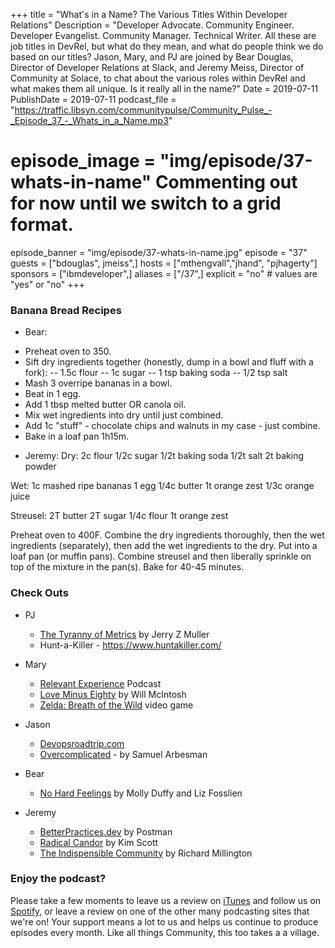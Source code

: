 +++
title = "What's in a Name? The Various Titles Within Developer Relations"
Description = "Developer Advocate. Community Engineer. Developer Evangelist. Community Manager. Technical Writer. All these are job titles in DevRel, but what do they mean, and what do people think we do based on our titles? Jason, Mary, and PJ are joined by Bear Douglas, Director of Developer Relations at Slack, and Jeremy Meiss, Director of Community at Solace, to chat about the various roles within DevRel and what makes them all unique. Is it really all in the name?"
Date = 2019-07-11
PublishDate = 2019-07-11
podcast_file = "https://traffic.libsyn.com/communitypulse/Community_Pulse_-_Episode_37_-_Whats_in_a_Name.mp3"
# episode_image = "img/episode/37-whats-in-name" Commenting out for now until we switch to a grid format.
episode_banner = "img/episode/37-whats-in-name.jpg"
episode = "37"
guests = ["bdouglas", jmeiss",]
hosts = ["mthengvall","jhand", "pjhagerty"]
sponsors = ["ibmdeveloper",]
aliases = ["/37",]
explicit = "no" # values are "yes" or "no"
+++

### Banana Bread Recipes
* Bear:
- Preheat oven to 350.
- Sift dry ingredients together (honestly, dump in a bowl and fluff with a fork):
-- 1.5c flour
-- 1c sugar
-- 1 tsp baking soda
-- 1/2 tsp salt
- Mash 3 overripe bananas in a bowl.
- Beat in 1 egg.
- Add 1 tbsp melted butter OR canola oil.
- Mix wet ingredients into dry until just combined.
- Add 1c "stuff" - chocolate chips and walnuts in my case - just combine.  
- Bake in a loaf pan 1h15m.


* Jeremy:
Dry:
2c flour
1/2c sugar
1/2t baking soda
1/2t salt
2t baking powder

Wet:
1c mashed ripe bananas
1 egg
1/4c butter
1t orange zest
1/3c orange juice

Streusel:
2T butter
2T sugar
1/4c flour
1t orange zest

Preheat oven to 400F.
Combine the dry ingredients thoroughly, then the wet ingredients (separately), then add the wet ingredients to the dry.
Put into a loaf pan (or muffin pans).
Combine streusel and then liberally sprinkle on top of the mixture in the pan(s).
Bake for 40-45 minutes.

### Check Outs
* PJ
  * [The Tyranny of Metrics](https://amzn.to/30vLcgo) by Jerry Z Muller
  * Hunt-a-Killer - https://www.huntakiller.com/

* Mary
  * [Relevant Experience](http://www.relevantexperiencepod.com/) Podcast
  * [Love Minus Eighty](https://amzn.to/2Xdp5hB) by Will McIntosh
  * [Zelda: Breath of the Wild](https://amzn.to/30yvhxx) video game

* Jason
  * [Devopsroadtrip.com](http://devopsroadtrip.com/)
  * [Overcomplicated](https://amzn.to/2XHEa6j) - by Samuel Arbesman

* Bear
  * [No Hard Feelings](https://amzn.to/2S9NoXT) by Molly Duffy and Liz Fosslien

* Jeremy
  * [BetterPractices.dev](https://Betterpractices.dev) by Postman
  * [Radical Candor](https://amzn.to/2XJkBdC) by Kim Scott
  * [The Indispensible Community](https://amzn.to/2YRIPUK) by Richard Millington




### Enjoy the podcast?
Please take a few moments to leave us a review on [iTunes](https://itunes.apple.com/us/podcast/community-pulse/id1218368182?mt=2) and follow us on [Spotify](https://open.spotify.com/show/3I7g5WfMSgpWu38zZMjet?si=565TMb81SaWwrJYbAIeOxQ), or leave a review on one of the other many podcasting sites that we're on! Your support means a lot to us and helps us continue to produce episodes every month. Like all things Community, this too takes a a village.
